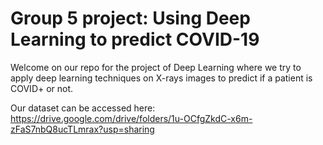 # Group 5 project: Using Deep Learning to predict COVID-19
Welcome on our repo for the project of Deep Learning where we try to apply deep learning techniques on X-rays images to predict if a patient is COVID+ or not. 


Our dataset can be accessed here:
<br>
https://drive.google.com/drive/folders/1u-OCfgZkdC-x6m-zFaS7nbQ8ucTLmrax?usp=sharing
